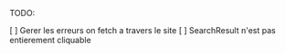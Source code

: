 TODO:

[ ] Gerer les erreurs on fetch a travers le site
[ ] SearchResult n'est pas entierement cliquable

